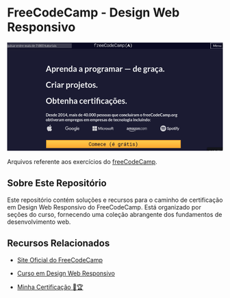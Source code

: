 # FreeCodeCamp - Design Web Responsivo

![Imagem da tela de entrada do FreeCodeCamp](.github/freecodecamp.png)

Arquivos referente aos exercícios do [freeCodeCamp](https://www.freecodecamp.org/).

## Sobre Este Repositório

Este repositório contém soluções e recursos para o caminho de certificação em Design Web Responsivo do FreeCodeCamp. Está organizado por seções do curso, fornecendo uma coleção abrangente dos fundamentos de desenvolvimento web.

## Recursos Relacionados

- [Site Oficial do FreeCodeCamp](https://www.freecodecamp.org/)
  
- [Curso em Design Web Responsivo](https://www.freecodecamp.org/learn/responsive-web-design/)
  
- [Minha Certificação 📜🏆](https://www.freecodecamp.org/certification/guiribeirodev/responsive-web-design)
